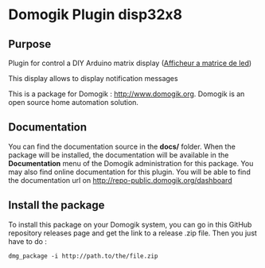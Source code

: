# Domogik Plugin disp32x8

## Purpose

Plugin for control a DIY Arduino matrix display ([Afficheur a matrice de led](https://github.com/vdomos/Horloge-Afficheur-a-matrice-de-led))

This display allows to display notification messages

This is a package for Domogik : http://www.domogik.org.
Domogik is an open source home automation solution.

## Documentation 

You can find the documentation source in the **docs/** folder. When the package will be installed, the documentation will be available in the **Documentation** menu of the Domogik administration for this package.
You may also find online documentation for this plugin. You will be able to find the documentation url on http://repo-public.domogik.org/dashboard

## Install the package

To install this package on your Domogik system, you can go in this GitHub repository releases page and get the link to a release .zip file. Then you just have to do :

    dmg_package -i http://path.to/the/file.zip
